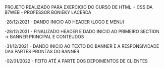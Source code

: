 PROJETO REALIZADO PARA EXERCICIO DO CURSO DE HTML + CSS DA B7WEB - PROFESSOR BONIEKY LACERDA


-28/12/2021 - DANDO INICIO AO HEADER (LOGO E MENU)

-28/12/2021 - FINALIZADO HEADER E DADO INICIO AO PRIMEIRO SECTION -> BANNER PRINCIPAL E CONTEUDOS

-31/12/2021 - DANDO INICIO AO TEXTO DO BANNER E A RESPONSIVIDADE DAS PARTES PRONTAS DO BANNER

-02/01/2022 - FEITO ATÉ A PARTE DOS DEPOIMENTOS DE CLIENTES